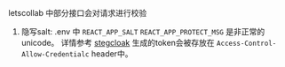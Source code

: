 letscollab 中部分接口会对请求进行校验

1. 隐写salt: .env 中 `REACT_APP_SALT`  `REACT_APP_PROTECT_MSG` 是非正常的unicode。 详情参考 [stegcloak](https://github.com/KuroLabs/stegcloak)
生成的token会被存放在 `Access-Control-Allow-Credentialc` header中。

